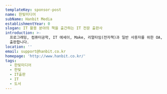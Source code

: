 ```yaml
---
templateKey: sponsor-post
name: 한빛미디어
subName: Hanbit Media
establishmentYear: 0
slogan: IT 활용 분야의 책을 출간하는 IT 전문 출판사
introduction: >-
  프로그래밍, 컴퓨터공학, IT 에세이, Make, 리얼타임(전자책)과 일반 사용자를 위한 OA, 그래픽 등 IT 전문가를 위한 도서를
  출판합니다.
location: ''
email: support@hanbit.co.kr
homepage: 'http://www.hanbit.co.kr/'
tags:
  - 한빛미디어
  - 한빛
  - IT출판
  - IT
  - 도서
---
```


